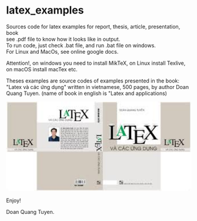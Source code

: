 # latex_examples <br>
Sources code for latex examples for report, thesis, article, presentation, book<br>
see .pdf file to know how it looks like in output.<br>
To run code, just check .bat file, and run .bat file on windows.<br>
For Linux and MacOs, see online google docs.<br>

Attention!, on windows you need to install MikTeX, on Linux install Texlive, on macOS install macTex etc.<br>

Theses examples are source codes of examples presented in the book: "Latex và các ứng dụng" written in vietnamese, 500 pages, by author Doan Quang Tuyen. (name of book in english is "Latex and applications)<br>

<img src="./docs/cover.png" width="600">

Enjoy!

Doan Quang Tuyen.
